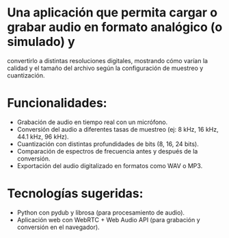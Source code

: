 # Una aplicación que permita cargar o grabar audio en formato analógico (o simulado) y
convertirlo a distintas resoluciones digitales, mostrando cómo varían la calidad y el tamaño
del archivo según la configuración de muestreo y cuantización.
# Funcionalidades:
- Grabación de audio en tiempo real con un micrófono.
- Conversión del audio a diferentes tasas de muestreo (ej: 8 kHz, 16 kHz, 44.1 kHz,
96 kHz).
- Cuantización con distintas profundidades de bits (8, 16, 24 bits).
- Comparación de espectros de frecuencia antes y después de la conversión.
- Exportación del audio digitalizado en formatos como WAV o MP3.
# Tecnologías sugeridas:
- Python con pydub y librosa (para procesamiento de audio).
- Aplicación web con WebRTC + Web Audio API (para grabación y conversión en el
navegador).
